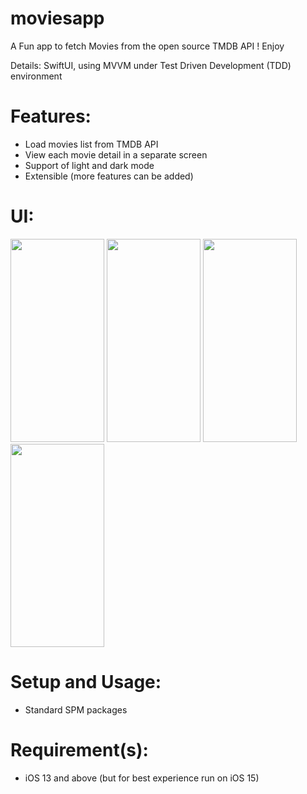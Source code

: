 # moviesapp
A Fun app to fetch Movies from the open source TMDB API ! Enjoy



Details: SwiftUI, using MVVM under Test Driven Development (TDD) environment

# Features:

* Load movies list from TMDB API
* View each movie detail in a separate screen
* Support of light and dark mode
* Extensible (more features can be added)




# UI:

<img src="https://drive.google.com/uc?export=view&id=1Xeqzep_lfTz-5ub8pTBDWt3IgMkXJIeV" width="150" height="325">     <img src="https://drive.google.com/uc?export=view&id=1iyWwMAGzEPGU-G-9KCgahkAquS4wBDr7" width="150" height="325">     <img src="https://drive.google.com/uc?export=view&id=1EYlMUW5Y0uBtC3LxaqcJPb86mWwV5wRD" width="150" height="325">     <img src="https://drive.google.com/uc?export=view&id=1xRzvsZ8qlS4S6G2x2NOxbylZ2bVM3yMB" width="150" height="325"> 


# Setup and Usage:

* Standard SPM packages

# Requirement(s):

* iOS 13 and above (but for best experience run on iOS 15)
